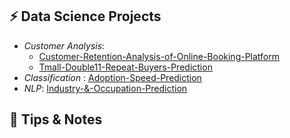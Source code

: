 ## ⚡ Data Science Projects
- *Customer Analysis*: 
  - [Customer-Retention-Analysis-of-Online-Booking-Platform](https://github.com/tzuhsuancheng/retention-analysis)
  - [Tmall-Double11-Repeat-Buyers-Prediction](https://github.com/tzuhsuancheng/Tmall-Double11-Repeat-Buyers-Prediction)
- *Classification* : [Adoption-Speed-Prediction](https://github.com/tzuhsuancheng/Statistical-Learning/blob/master/Final-project/project_petfinder.pdf)
- *NLP*: [Industry-&-Occupation-Prediction](https://github.com/tzuhsuancheng/Statistical-Learning/blob/master/Kaggle-competition/Final.ipynb)


## 📝 Tips & Notes


<!--
**tzuhsuancheng/tzuhsuancheng** is a ✨ _special_ ✨ repository because its `README.md` (this file) appears on your GitHub profile.

Here are some ideas to get you started:

- 🔭 I’m currently working on ...
- 🌱 I’m currently learning ...
- 👯 I’m looking to collaborate on ...
- 🤔 I’m looking for help with ...
- 💬 Ask me about ...
- 📫 How to reach me: ...
- 😄 Pronouns: ...
- ⚡ Fun fact: ...
-->
